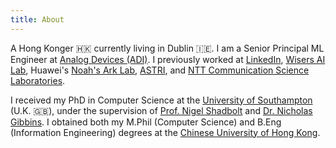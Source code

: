 ```yaml
---
title: About
---
```


A Hong Konger 🇭🇰 currently living in Dublin 🇮🇪. I am a Senior Principal ML Engineer at [Analog Devices (ADI)](https://www.analog.com/). I previously worked at [LinkedIn](https://www.linkedin.com), [Wisers AI Lab](https://www.wisers.ai), Huawei's [Noah's Ark Lab](http://www.noahlab.com.hk/), [ASTRI](http://www.astri.org/), and [NTT Communication Science Laboratories](http://www.kecl.ntt.co.jp/rps/english/index_e.html).

I received my PhD in Computer Science at the [University of Southampton](http://www.soton.ac.uk) (U.K. 🇬🇧), under the supervision of [Prof. Nigel Shadbolt](https://www.jesus.ox.ac.uk/about-jesus-college/our-community/people/nigel-shadbolt/) and [Dr. Nicholas Gibbins](hhttps://www.southampton.ac.uk/people/5wy7k7/doctor-nicholas-gibbins). I obtained both my M.Phil (Computer Science) and B.Eng (Information Engineering) degrees at the [Chinese University of Hong Kong](http://www.cuhk.edu.hk).
